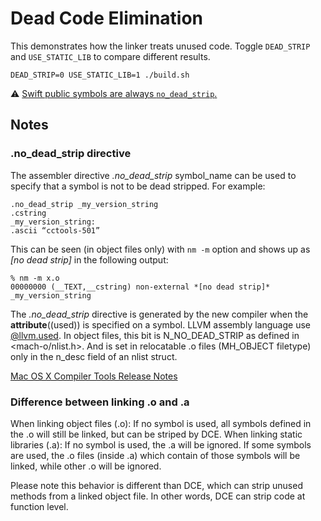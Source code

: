 # Dead Code Elimination

This demonstrates how the linker treats unused code. Toggle `DEAD_STRIP` and `USE_STATIC_LIB` to compare different results.

```
DEAD_STRIP=0 USE_STATIC_LIB=1 ./build.sh
```

⚠️ [Swift public symbols are always `no_dead_strip`.](https://forums.swift.org/t/why-public-symbols-are-always-no-dead-strip/47264)

## Notes
### .no_dead_strip directive
The assembler directive *.no_dead_strip* symbol_name can be used to specify that a symbol is not to be dead stripped. For example:
```
.no_dead_strip _my_version_string
.cstring
_my_version_string:
.ascii “cctools-501”
```

This can be seen (in object files only) with `nm -m` option and shows up as *[no dead strip]* in the following output:
```
% nm -m x.o
00000000 (__TEXT,__cstring) non-external *[no dead strip]* _my_version_string
```
The *.no_dead_strip* directive is generated by the new compiler when the __attribute__((used)) is specified on a symbol. LLVM assembly language use [@llvm.used](https://llvm.org/docs/LangRef.html#the-llvm-used-global-variable).
In object files, this bit is N_NO_DEAD_STRIP as defined in <mach-o/nlist.h>. And is set in relocatable .o files (MH_OBJECT filetype) only in the n_desc field of an nlist struct.

[Mac OS X Compiler Tools Release Notes](https://opensource.apple.com/source/cctools/cctools-622.5.1/RelNotes/CompilerTools.html?txt)

### Difference between linking .o and .a
When linking object files (.o):
    If no symbol is used, all symbols defined in the .o will still be linked, but can be striped by DCE.
When linking static libraries (.a):
    If no symbol is used, the .a will be ignored.
    If some symbols are used, the .o files (inside .a) which contain of those symbols will be linked, while other .o will be ignored.

Please note this behavior is different than DCE, which can strip unused methods from a linked object file. In other words, DCE can strip code at function level.
